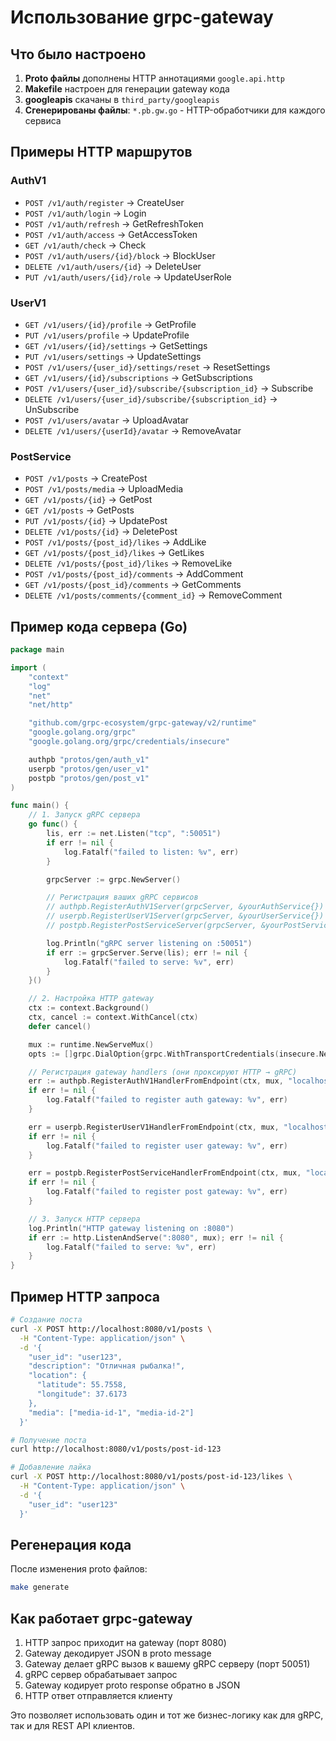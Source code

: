 # Использование grpc-gateway

## Что было настроено

1. **Proto файлы** дополнены HTTP аннотациями `google.api.http`
2. **Makefile** настроен для генерации gateway кода
3. **googleapis** скачаны в `third_party/googleapis`
4. **Сгенерированы файлы**: `*.pb.gw.go` - HTTP-обработчики для каждого сервиса

## Примеры HTTP маршрутов

### AuthV1

- `POST /v1/auth/register` → CreateUser
- `POST /v1/auth/login` → Login
- `POST /v1/auth/refresh` → GetRefreshToken
- `POST /v1/auth/access` → GetAccessToken
- `GET /v1/auth/check` → Check
- `POST /v1/auth/users/{id}/block` → BlockUser
- `DELETE /v1/auth/users/{id}` → DeleteUser
- `PUT /v1/auth/users/{id}/role` → UpdateUserRole

### UserV1

- `GET /v1/users/{id}/profile` → GetProfile
- `PUT /v1/users/profile` → UpdateProfile
- `GET /v1/users/{id}/settings` → GetSettings
- `PUT /v1/users/settings` → UpdateSettings
- `POST /v1/users/{user_id}/settings/reset` → ResetSettings
- `GET /v1/users/{id}/subscriptions` → GetSubscriptions
- `POST /v1/users/{user_id}/subscribe/{subscription_id}` → Subscribe
- `DELETE /v1/users/{user_id}/subscribe/{subscription_id}` → UnSubscribe
- `POST /v1/users/avatar` → UploadAvatar
- `DELETE /v1/users/{userId}/avatar` → RemoveAvatar

### PostService

- `POST /v1/posts` → CreatePost
- `POST /v1/posts/media` → UploadMedia
- `GET /v1/posts/{id}` → GetPost
- `GET /v1/posts` → GetPosts
- `PUT /v1/posts/{id}` → UpdatePost
- `DELETE /v1/posts/{id}` → DeletePost
- `POST /v1/posts/{post_id}/likes` → AddLike
- `GET /v1/posts/{post_id}/likes` → GetLikes
- `DELETE /v1/posts/{post_id}/likes` → RemoveLike
- `POST /v1/posts/{post_id}/comments` → AddComment
- `GET /v1/posts/{post_id}/comments` → GetComments
- `DELETE /v1/posts/comments/{comment_id}` → RemoveComment

## Пример кода сервера (Go)

```go
package main

import (
    "context"
    "log"
    "net"
    "net/http"

    "github.com/grpc-ecosystem/grpc-gateway/v2/runtime"
    "google.golang.org/grpc"
    "google.golang.org/grpc/credentials/insecure"

    authpb "protos/gen/auth_v1"
    userpb "protos/gen/user_v1"
    postpb "protos/gen/post_v1"
)

func main() {
    // 1. Запуск gRPC сервера
    go func() {
        lis, err := net.Listen("tcp", ":50051")
        if err != nil {
            log.Fatalf("failed to listen: %v", err)
        }

        grpcServer := grpc.NewServer()

        // Регистрация ваших gRPC сервисов
        // authpb.RegisterAuthV1Server(grpcServer, &yourAuthService{})
        // userpb.RegisterUserV1Server(grpcServer, &yourUserService{})
        // postpb.RegisterPostServiceServer(grpcServer, &yourPostService{})

        log.Println("gRPC server listening on :50051")
        if err := grpcServer.Serve(lis); err != nil {
            log.Fatalf("failed to serve: %v", err)
        }
    }()

    // 2. Настройка HTTP gateway
    ctx := context.Background()
    ctx, cancel := context.WithCancel(ctx)
    defer cancel()

    mux := runtime.NewServeMux()
    opts := []grpc.DialOption{grpc.WithTransportCredentials(insecure.NewCredentials())}

    // Регистрация gateway handlers (они проксируют HTTP → gRPC)
    err := authpb.RegisterAuthV1HandlerFromEndpoint(ctx, mux, "localhost:50051", opts)
    if err != nil {
        log.Fatalf("failed to register auth gateway: %v", err)
    }

    err = userpb.RegisterUserV1HandlerFromEndpoint(ctx, mux, "localhost:50051", opts)
    if err != nil {
        log.Fatalf("failed to register user gateway: %v", err)
    }

    err = postpb.RegisterPostServiceHandlerFromEndpoint(ctx, mux, "localhost:50051", opts)
    if err != nil {
        log.Fatalf("failed to register post gateway: %v", err)
    }

    // 3. Запуск HTTP сервера
    log.Println("HTTP gateway listening on :8080")
    if err := http.ListenAndServe(":8080", mux); err != nil {
        log.Fatalf("failed to serve: %v", err)
    }
}
```

## Пример HTTP запроса

```bash
# Создание поста
curl -X POST http://localhost:8080/v1/posts \
  -H "Content-Type: application/json" \
  -d '{
    "user_id": "user123",
    "description": "Отличная рыбалка!",
    "location": {
      "latitude": 55.7558,
      "longitude": 37.6173
    },
    "media": ["media-id-1", "media-id-2"]
  }'

# Получение поста
curl http://localhost:8080/v1/posts/post-id-123

# Добавление лайка
curl -X POST http://localhost:8080/v1/posts/post-id-123/likes \
  -H "Content-Type: application/json" \
  -d '{
    "user_id": "user123"
  }'
```

## Регенерация кода

После изменения proto файлов:

```bash
make generate
```

## Как работает grpc-gateway

1. HTTP запрос приходит на gateway (порт 8080)
2. Gateway декодирует JSON в proto message
3. Gateway делает gRPC вызов к вашему gRPC серверу (порт 50051)
4. gRPC сервер обрабатывает запрос
5. Gateway кодирует proto response обратно в JSON
6. HTTP ответ отправляется клиенту

Это позволяет использовать один и тот же бизнес-логику как для gRPC, так и для REST API клиентов.

